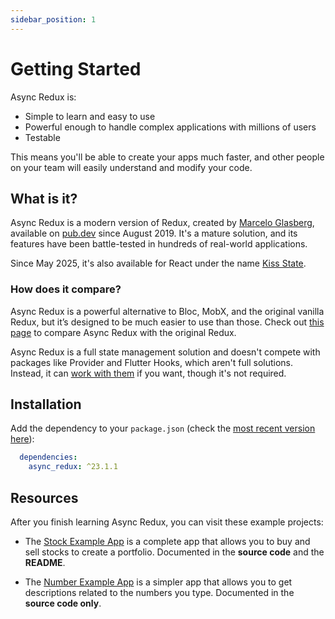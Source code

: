 ```yaml
---
sidebar_position: 1
---
```


# Getting Started

Async Redux is:

* Simple to learn and easy to use
* Powerful enough to handle complex applications with millions of users
* Testable

This means you'll be able to create your apps much faster,
and other people on your team will easily understand and modify your code.

## What is it?

Async Redux is a modern version of Redux, created
by [Marcelo Glasberg](https://github.com/marcglasberg), available
on [pub.dev](https://pub.dev/packages/async_redux) since August 2019.
It's a mature solution, and its features have been battle-tested in hundreds of real-world
applications.

Since May 2025, it's also available for React under the name [Kiss State](https://www.npmjs.com/package/kiss-for-react).

### How does it compare?

Async Redux is a powerful alternative to Bloc, MobX, and the original vanilla Redux, but it’s
designed to be much easier to use than those. Check out [this page](https://asyncredux.com/flutter/miscellaneous/comparisons) to
compare Async Redux with the original Redux.

Async Redux is a full state management solution and doesn't compete with packages like Provider and
Flutter Hooks, which aren't full solutions. Instead, it
can [work with them](https://asyncredux.com/flutter/category/other-packages) if you want, though it's not required.

## Installation

Add the dependency to your `package.json` (check
the [most recent version here](https://pub.dev/packages/async_redux)):

```yaml
  dependencies:
    async_redux: ^23.1.1
```

## Resources

After you finish learning Async Redux, you can visit these example projects:

* The
  [Stock Example App](https://github.com/marcglasberg/SameAppDifferentTech/blob/main/MobileAppFlutterRedux/README.md)
  is a complete app that allows you to buy and sell stocks to create a portfolio.
  Documented in the **source code** and the **README**.

* The [Number Example App](https://github.com/marcglasberg/redux_app_example) is a simpler app
  that allows you to get descriptions related to the numbers you type.
  Documented in the **source code only**.

